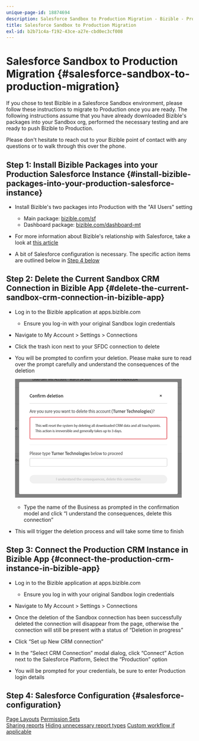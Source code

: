 ```yaml
---
unique-page-id: 18874694
description: Salesforce Sandbox to Production Migration - Bizible - Product Documentation
title: Salesforce Sandbox to Production Migration
exl-id: b2b71c4a-f192-43ce-a27e-cbd0ec3cf008
---
```

# Salesforce Sandbox to Production Migration {#salesforce-sandbox-to-production-migration}

If you chose to test Bizible in a Salesforce Sandbox environment, please follow these instructions to migrate to Production once you are ready. The following instructions assume that you have already downloaded Bizible's packages into your Sandbox org, performed the necessary testing and are ready to push Bizible to Production.  
  
Please don't hesitate to reach out to your Bizible point of contact with any questions or to walk through this over the phone.

## Step 1: Install Bizible Packages into your Production Salesforce Instance {#install-bizible-packages-into-your-production-salesforce-instance}

* Install Bizible's two packages into Production with the "All Users" setting

    * Main package: [bizible.com/sf](https://appexchange.salesforce.com/appxListingDetail?listingId=a0N3000000B3KLuEAN)
    * Dashboard package: [bizible.com/dashboard-mt](https://login.salesforce.com/packaging/installPackage.apexp?p0=04t610000001jI6)

* For more information about Bizible's relationship with Salesforce, take a look at [this article](/help/configuration-and-setup/marketo-measure-and-salesforce/how-marketo-measure-and-salesforce-interact.md)
* A bit of Salesforce configuration is necessary. The specific action items are outlined below in [Step 4 below](#salesforce-configuration)

## Step 2: Delete the Current Sandbox CRM Connection in Bizible App {#delete-the-current-sandbox-crm-connection-in-bizible-app}

* Log in to the Bizible application at apps.bizible.com
  
  * Ensure you log-in with your original Sandbox login credentials
* Navigate to My Account > Settings > Connections
* Click the trash icon next to your SFDC connection to delete
* You will be prompted to confirm your deletion. Please make sure to read over the prompt carefully and understand the consequences of the deletion

   ![](assets/salesforce-sandbox-to-production-migration-1.png)

  * Type the name of the Business as prompted in the confirmation model and click “I understand the consequences, delete this connection”
* This will trigger the deletion process and will take some time to finish

## Step 3: Connect the Production CRM Instance in Bizible App {#connect-the-production-crm-instance-in-bizible-app}

* Log in to the Bizible application at apps.bizible.com

  * Ensure you log in with your original Sandbox login credentials
* Navigate to My Account > Settings > Connections
* Once the deletion of the Sandbox connection has been successfully deleted the connection will disappear from the page, otherwise the connection will still be present with a status of “Deletion in progress”
* Click “Set up New CRM connection”
* In the “Select CRM Connection” modal dialog, click “Connect” Action next to the Salesforce Platform, Select the “Production” option
* You will be prompted for your credentials, be sure to enter Production login details

## Step 4: Salesforce Configuration {#salesforce-configuration}

[Page Layouts](/help/configuration-and-setup/marketo-measure-and-salesforce/page-layout-instructions.md)
[Permission Sets](/help/configuration-and-setup/marketo-measure-and-salesforce/marketo-measure-permission-sets.md)  
[Sharing reports](https://help.salesforce.com/articleView?id=analytics_share_folder.htm&type=0)
[Hiding unnecessary report types](/help/configuration-and-setup/marketo-measure-and-salesforce/hiding-unnecessary-report-types.md)
[Custom workflow if applicable](/help/advanced-marketo-measure-features/custom-revenue-amount/using-a-custom-revenue-amount-field.md)
